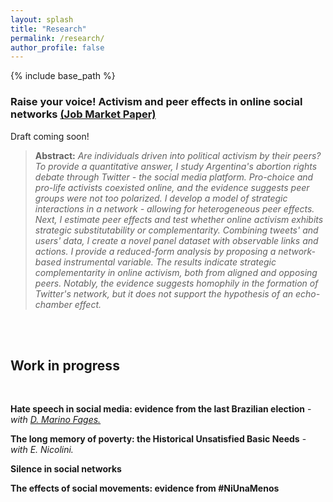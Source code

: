 ```yaml
---
layout: splash
title: "Research"
permalink: /research/
author_profile: false
---
```



{% include base_path %}


### Raise your voice! Activism and peer effects in online social networks [(Job Market Paper)](https://alejandraagustinamartinez.github.io/files/abstract.pdf)
Draft coming soon!


> **Abstract:** *Are individuals driven into political activism by their peers? To provide a quantitative answer, I study Argentina's abortion rights debate through Twitter - the social media platform. Pro-choice and pro-life activists coexisted online, and the evidence suggests peer groups were not too polarized. I develop a model of strategic interactions in a network - allowing for heterogeneous peer effects. Next, I estimate peer effects and test whether online activism exhibits strategic substitutability or complementarity. Combining tweets' and users' data, I create a novel panel dataset with observable links and actions. I provide a reduced-form analysis by proposing a network-based instrumental variable. The results indicate strategic complementarity in online activism, both from aligned and opposing peers. Notably, the evidence suggests homophily in the formation of Twitter's network, but it does not support the hypothesis of an echo-chamber effect.*

<br>
<br>


## Work in progress 
<br>

**Hate speech in social media: evidence from the last Brazilian election** - *with [D. Marino Fages.](https://sites.google.com/view/diegomarinofages)*
<br>

**The long memory of poverty: the Historical Unsatisfied Basic Needs** - *with E. Nicolini.*
<br>

**Silence in social networks**
<br>

**The effects of social movements: evidence from #NiUnaMenos**



